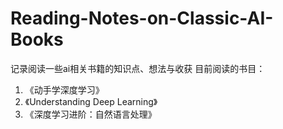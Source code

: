 # Reading-Notes-on-Classic-AI-Books
记录阅读一些ai相关书籍的知识点、想法与收获
目前阅读的书目：
1. 《动手学深度学习》
2. 《Understanding Deep Learning》
3. 《深度学习进阶：自然语言处理》
